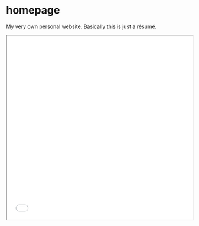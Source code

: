 # homepage
My very own personal website. Basically this is just a résumé.

<iframe src="[homepage](https://denred.github.io/homepage/)" width="100%" height="500px"></iframe>

